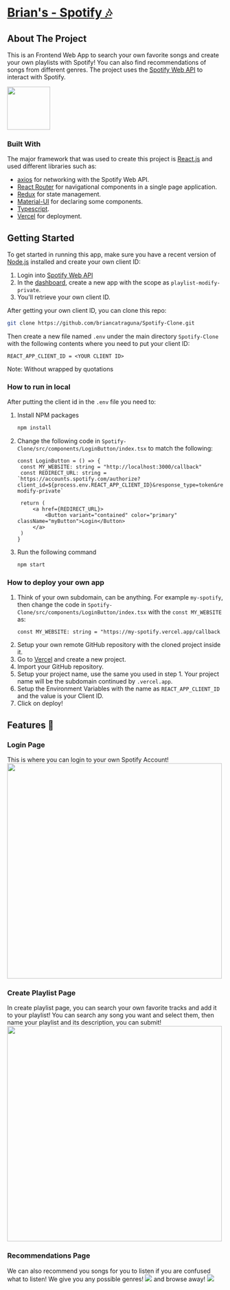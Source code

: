 # [Brian's - Spotify 🎶](brians-spotify.vercel.app)

## About The Project
This is an Frontend Web App to search your own favorite songs and create your own playlists with Spotify! You can also find recommendations of songs from different genres. The project uses the [Spotify Web API](https://developer.spotify.com/documentation/web-api/) to interact with Spotify.

<img src="https://upload.wikimedia.org/wikipedia/commons/thumb/2/26/Spotify_logo_with_text.svg/2560px-Spotify_logo_with_text.svg.png" height=100/>

### Built With

The major framework that was used to create this project is [React.js](https://reactjs.org/docs/getting-started.html) and used different libraries such as:
- [axios](https://github.com/axios/axios) for networking with the Spotify Web API.
- [React Router](https://reactrouter.com/) for navigational components in a single page application.
- [Redux](https://redux.js.org/) for state management.
- [Material-UI](https://material-ui.com/) for declaring some components.
- [Typescript](https://www.typescriptlang.org/).
- [Vercel](https://vercel.com/) for deployment.

<!-- GETTING STARTED -->
## Getting Started

To get started in running this app, make sure you have a recent version of [Node.js](https://nodejs.org/en/) installed and create your own client ID:
1. Login into [Spotify Web API](https://developer.spotify.com/dashboard/login)
2. In the [dashboard](https://developer.spotify.com/dashboard/applications), create a new app with the scope as `playlist-modify-private`.
3. You'll retrieve your own client ID.

After getting your own client ID, you can clone this repo:
```sh
git clone https://github.com/briancatraguna/Spotify-Clone.git
```

Then create a new file named `.env` under the main directory `Spotify-Clone` with the following contents where you need to put your client ID:
```
REACT_APP_CLIENT_ID = <YOUR CLIENT ID>
```
Note: Without wrapped by quotations

### How to run in local

After putting the client id in the `.env` file you need to:
1. Install NPM packages
   ```sh
   npm install
   ```
2. Change the following code in `Spotify-Clone/src/components/LoginButton/index.tsx` to match the following:
   ```JS
   const LoginButton = () => {
    const MY_WEBSITE: string = "http://localhost:3000/callback"
    const REDIRECT_URL: string = `https://accounts.spotify.com/authorize?client_id=${process.env.REACT_APP_CLIENT_ID}&response_type=token&redirect_uri=${MY_WEBSITE}&scope=playlist-modify-private`

    return (
        <a href={REDIRECT_URL}>
            <Button variant="contained" color="primary" className="myButton">Login</Button>
        </a>
    )
   }
   ```
 3. Run the following command
    ```sh
    npm start
    ```
   
### How to deploy your own app

1. Think of your own subdomain, can be anything. For example `my-spotify`, then change the code in `Spotify-Clone/src/components/LoginButton/index.tsx` with the `const MY_WEBSITE` as:
   ```JS
   const MY_WEBSITE: string = "https://my-spotify.vercel.app/callback
   ```
3. Setup your own remote GitHub repository with the cloned project inside it. 
4. Go to [Vercel](https://vercel.com/) and create a new project.
5. Import your GitHub repository.
6. Setup your project name, use the same you used in step 1. Your project name will be the subdomain continued by `.vercel.app`.
7. Setup the Environment Variables with the name as `REACT_APP_CLIENT_ID` and the value is your Client ID.
8. Click on deploy!



<!-- USAGE EXAMPLES -->
## Features 🚀

### Login Page
This is where you can login to your own Spotify Account!
<img src="https://user-images.githubusercontent.com/32363208/130087326-d513bd4e-e5f5-4954-a611-977a8f2ba1ec.jpeg" height=500/>

### Create Playlist Page
In create playlist page, you can search your own favorite tracks and add it to your playlist! You can search any song you want and select them, then name your playlist and its description, you can submit!
<img src="https://user-images.githubusercontent.com/32363208/130087550-811e8b06-9236-4689-bdfd-db7ba524ac64.jpeg" height=500/>

### Recommendations Page
We can also recommend you songs for you to listen if you are confused what to listen! We give you any possible genres!
<img src="https://user-images.githubusercontent.com/32363208/130087724-549d46a1-f083-4c44-af5a-5883a418a2ff.jpeg"/>
and browse away!
<img src="https://user-images.githubusercontent.com/32363208/130087989-06bb618d-c1bb-429b-803b-b769727c91c9.jpeg"/>
